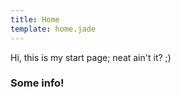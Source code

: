 ```yaml
---
title: Home
template: home.jade
---
```


Hi, this is my start page; neat ain't it? ;)

### Some info!
